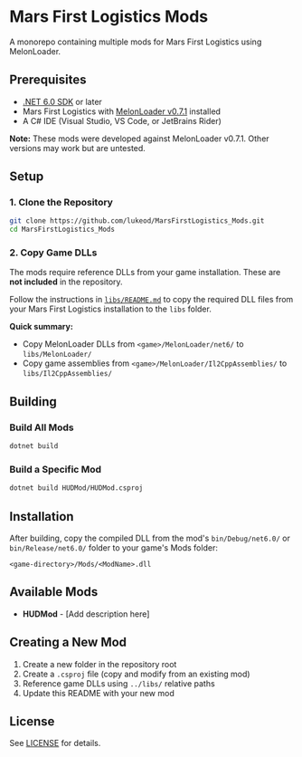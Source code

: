 # Mars First Logistics Mods

A monorepo containing multiple mods for Mars First Logistics using MelonLoader.

## Prerequisites

- [.NET 6.0 SDK](https://dotnet.microsoft.com/download/dotnet/6.0) or later
- Mars First Logistics with [MelonLoader v0.7.1](https://github.com/LavaGang/MelonLoader) installed
- A C# IDE (Visual Studio, VS Code, or JetBrains Rider)

**Note:** These mods were developed against MelonLoader v0.7.1. Other versions may work but are untested.

## Setup

### 1. Clone the Repository

```bash
git clone https://github.com/lukeod/MarsFirstLogistics_Mods.git
cd MarsFirstLogistics_Mods
```

### 2. Copy Game DLLs

The mods require reference DLLs from your game installation. These are **not included** in the repository.

Follow the instructions in [`libs/README.md`](libs/README.md) to copy the required DLL files from your Mars First Logistics installation to the `libs` folder.

**Quick summary:**
- Copy MelonLoader DLLs from `<game>/MelonLoader/net6/` to `libs/MelonLoader/`
- Copy game assemblies from `<game>/MelonLoader/Il2CppAssemblies/` to `libs/Il2CppAssemblies/`

## Building

### Build All Mods

```bash
dotnet build
```

### Build a Specific Mod

```bash
dotnet build HUDMod/HUDMod.csproj
```

## Installation

After building, copy the compiled DLL from the mod's `bin/Debug/net6.0/` or `bin/Release/net6.0/` folder to your game's Mods folder:

```
<game-directory>/Mods/<ModName>.dll
```

## Available Mods

- **HUDMod** - [Add description here]

## Creating a New Mod

1. Create a new folder in the repository root
2. Create a `.csproj` file (copy and modify from an existing mod)
3. Reference game DLLs using `../libs/` relative paths
4. Update this README with your new mod

## License

See [LICENSE](LICENSE) for details.
